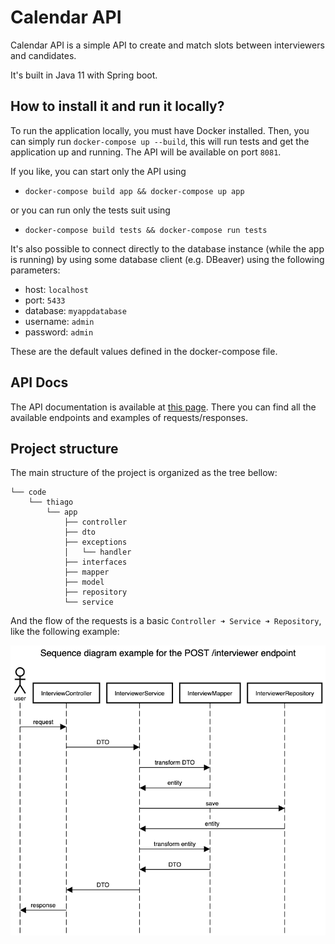 # Calendar API

Calendar API is a simple API to create and match slots between interviewers and candidates. 

It's built in Java 11 with Spring boot.

## How to install it and run it locally?

To run the application locally, you must have Docker installed.
Then, you can simply run `docker-compose up --build`, this will run tests and get the application up and running. 
The API will be available on port `8081`.

If you like, you can start only the API using
 - `docker-compose build app && docker-compose up app`

or you can run only the tests suit using 
 - `docker-compose build tests && docker-compose run tests`


It's also possible to connect directly to the database instance (while the app is running)
by using some database client (e.g. DBeaver) using the following parameters:
 - host: `localhost`
 - port: `5433`
 - database: `myappdatabase`
 - username: `admin`
 - password: `admin`

These are the default values defined in the docker-compose file.

## API Docs

The API documentation is available at [this page](https://documenter.getpostman.com/view/15348183/VUjMnQpC).
There you can find all the available endpoints and examples of requests/responses.

## Project structure

The main structure of the project is organized as the tree bellow:
```
└── code
    └── thiago
        └── app
            ├── controller
            ├── dto
            ├── exceptions
            │   └── handler
            ├── interfaces
            ├── mapper
            ├── model
            ├── repository
            └── service
```

And the flow of the requests is a basic `Controller ➜ Service ➜ Repository`, like the following example:

![Sequence diagram example](assets/seqdiagram.png)